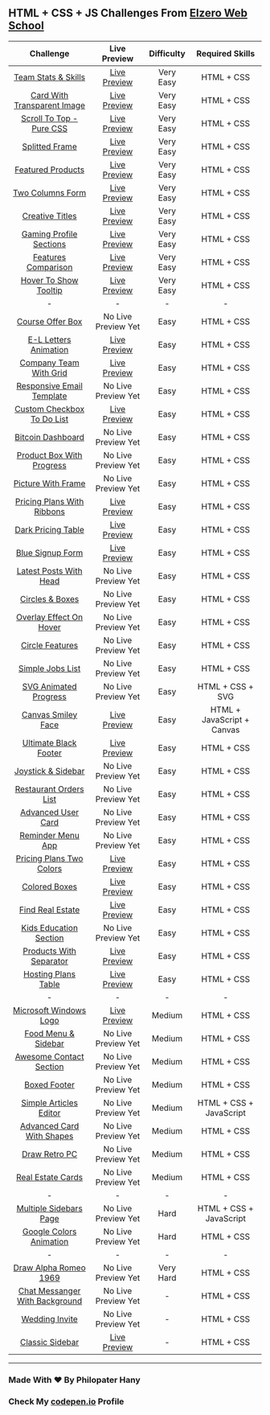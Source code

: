 ## HTML + CSS + JS Challenges From [Elzero Web School](https://elzero.org/category/challenges/front-end-challenges/)

|                                           Challenge                                           |                                                       Live Preview                                                        | Difficulty |      Required Skills       |
| :-------------------------------------------------------------------------------------------: | :-----------------------------------------------------------------------------------------------------------------------: | :--------: | :------------------------: |
|       [Team Stats & Skills](https://elzero.org/frontend-team-skills-and-stats-design/)        |    [Live Preview](https://philopaterhany.github.io/Elzero-Frontend-Challenges/Team%20Stats%20%26%20Skills/index.html)     | Very Easy  |         HTML + CSS         |
|     [Card With Transparent Image](https://elzero.org/frontend-card-with-transparent-img/)     | [Live Preview](https://philopaterhany.github.io/Elzero-Frontend-Challenges/Card%20With%20Transparent%20Image/index.html)  | Very Easy  |         HTML + CSS         |
|        [Scroll To Top - Pure CSS](https://elzero.org/frontend-scroll-to-top-pure-css/)        | [Live Preview](https://philopaterhany.github.io/Elzero-Frontend-Challenges/Scroll%20To%20Top%20-%20Pure%20CSS/index.html) | Very Easy  |         HTML + CSS         |
|                 [Splitted Frame](https://elzero.org/frontend-splitted-frame/)                 |          [Live Preview](https://philopaterhany.github.io/Elzero-Frontend-Challenges/Splitted%20Frame/index.html)          | Very Easy  |         HTML + CSS         |
|              [Featured Products](https://elzero.org/frontend-featured-products/)              |        [Live Preview](https://philopaterhany.github.io/Elzero-Frontend-Challenges/Featured%20Products/index.html)         | Very Easy  |         HTML + CSS         |
|               [Two Columns Form](https://elzero.org/frontend-two-columns-form/)               |        [Live Preview](https://philopaterhany.github.io/Elzero-Frontend-Challenges/Two%20Columns%20Form/index.html)        | Very Easy  |         HTML + CSS         |
|                [Creative Titles](https://elzero.org/frontend-creative-titles/)                |         [Live Preview](https://philopaterhany.github.io/Elzero-Frontend-Challenges/Creative%20Titles/index.html)          | Very Easy  |         HTML + CSS         |
|        [Gaming Profile Sections](https://elzero.org/frontend-gaming-profile-sections/)        |    [Live Preview](https://philopaterhany.github.io/Elzero-Frontend-Challenges/Gaming%20Profile%20Sections/index.html)     | Very Easy  |         HTML + CSS         |
|            [Features Comparison](https://elzero.org/frontend-features-comparison/)            |       [Live Preview](https://philopaterhany.github.io/Elzero-Frontend-Challenges/Features%20Comparison/index.html)        | Very Easy  |         HTML + CSS         |
|          [Hover To Show Tooltip](https://elzero.org/frontend-hover-to-show-tooltip/)          |    [Live Preview](https://philopaterhany.github.io/Elzero-Frontend-Challenges/Hover%20To%20Show%20Tooltip/index.html)     | Very Easy  |         HTML + CSS         |
|                                               -                                               |                                                             -                                                             |     -      |             -              |
|               [Course Offer Box](https://elzero.org/frontend-course-offer-box/)               |                                                    No Live Preview Yet                                                    |    Easy    |         HTML + CSS         |
|          [E-L Letters Animation](https://elzero.org/frontend-el-letters-animations/)          |          [Live Preview](https://philopaterhany.github.io/Elzero-Frontend-Challenges/E-L%20Animation/index.html)           |    Easy    |         HTML + CSS         |
|             [Company Team With Grid](https://elzero.org/company-team-with-grid/)              |    [Live Preview](https://philopaterhany.github.io/Elzero-Frontend-Challenges/Company%20Team%20With%20Grid/index.html)    |    Easy    |         HTML + CSS         |
|  [Responsive Email Template](https://elzero.org/frontend-orange-responsive-email-template/)   |                                                    No Live Preview Yet                                                    |    Easy    |         HTML + CSS         |
|     [Custom Checkbox To Do List](https://elzero.org/frontend-custom-checkbox-todo-list/)      | [Live Preview](https://philopaterhany.github.io/Elzero-Frontend-Challenges/Custom%20Checkbox%20To%20Do%20List/index.html) |    Easy    |         HTML + CSS         |
|              [Bitcoin Dashboard](https://elzero.org/frontend-bitcoin-dashboard/)              |                                                    No Live Preview Yet                                                    |    Easy    |         HTML + CSS         |
|      [Product Box With Progress](https://elzero.org/frontend-product-box-with-progress/)      |                                                    No Live Preview Yet                                                    |    Easy    |         HTML + CSS         |
|             [Picture With Frame](https://elzero.org/frontend-picture-with-frame/)             |                                                    No Live Preview Yet                                                    |    Easy    |         HTML + CSS         |
|     [Pricing Plans With Ribbons](https://elzero.org/frontend-pricing-plans-with-ribbons/)     |  [Live Preview](https://philopaterhany.github.io/Elzero-Frontend-Challenges/Pricing%20Plans%20With%20Ribbons/index.html)  |    Easy    |         HTML + CSS         |
|             [Dark Pricing Table](https://elzero.org/frontend-dark-pricing-table/)             |       [Live Preview](https://philopaterhany.github.io/Elzero-Frontend-Challenges/Dark%20Pricing%20Table/index.html)       |    Easy    |         HTML + CSS         |
|               [Blue Signup Form](https://elzero.org/frontend-blue-signup-form/)               |        [Live Preview](https://philopaterhany.github.io/Elzero-Frontend-Challenges/Blue%20Signup%20Form/index.html)        |    Easy    |         HTML + CSS         |
|         [Latest Posts With Head](https://elzero.org/frontend-latest-posts-with-head/)         |                                                    No Live Preview Yet                                                    |    Easy    |         HTML + CSS         |
|               [Circles & Boxes](https://elzero.org/frontend-circles-and-boxes/)               |                                                    No Live Preview Yet                                                    |    Easy    |         HTML + CSS         |
|       [Overlay Effect On Hover](https://elzero.org/frontend-overlay-effects-on-hover/)        |                                                    No Live Preview Yet                                                    |    Easy    |         HTML + CSS         |
|                [Circle Features](https://elzero.org/frontend-circle-features/)                |                                                    No Live Preview Yet                                                    |    Easy    |         HTML + CSS         |
|               [Simple Jobs List](https://elzero.org/frontend-simple-jobs-list/)               |                                                    No Live Preview Yet                                                    |    Easy    |         HTML + CSS         |
|      [SVG Animated Progress](https://elzero.org/frontend-svg-circle-animated-progress/)       |                                                    No Live Preview Yet                                                    |    Easy    |      HTML + CSS + SVG      |
|          [Canvas Smiley Face](https://elzero.org/frontend-smiley-face-with-canvas/)           |       [Live Preview](https://philopaterhany.github.io/Elzero-Frontend-Challenges/Canvas%20Smiley%20Face/index.html)       |    Easy    | HTML + JavaScript + Canvas |
|          [Ultimate Black Footer](https://elzero.org/frontend-ultimate-black-footer/)          |     [Live Preview](https://philopaterhany.github.io/Elzero-Frontend-Challenges/Ultimate%20Black%20Footer/index.html)      |    Easy    |         HTML + CSS         |
|            [Joystick & Sidebar](https://elzero.org/frontend-joystick-and-sidebar/)            |                                                    No Live Preview Yet                                                    |    Easy    |         HTML + CSS         |
|         [Restaurant Orders List](https://elzero.org/frontend-restaurant-orders-list/)         |                                                    No Live Preview Yet                                                    |    Easy    |         HTML + CSS         |
|             [Advanced User Card](https://elzero.org/frontend-advanced-user-card/)             |                                                    No Live Preview Yet                                                    |    Easy    |         HTML + CSS         |
|              [Reminder Menu App](https://elzero.org/frontend-reminder-menu-app/)              |                                                    No Live Preview Yet                                                    |    Easy    |         HTML + CSS         |
|       [Pricing Plans Two Colors](https://elzero.org/frontend-pricing-plans-two-colors/)       |   [Live Preview](https://philopaterhany.github.io/Elzero-Frontend-Challenges/Pricing%20Plans%20Two%20Colors/index.html)   |    Easy    |         HTML + CSS         |
|                  [Colored Boxes](https://elzero.org/frontend-colored-boxes/)                  |          [Live Preview](https://philopaterhany.github.io/Elzero-Frontend-Challenges/Colored%20Boxes/index.html)           |    Easy    |         HTML + CSS         |
|               [Find Real Estate](https://elzero.org/frontend-find-real-estate/)               |    [Live Preview](https://philopaterhany.github.io/Elzero-Frontend-Challenges/Find%20Your%20Real%20Estate/index.html)     |    Easy    |         HTML + CSS         |
|         [Kids Education Section](https://elzero.org/frontend-kids-education-section/)         |                                                    No Live Preview Yet                                                    |    Easy    |         HTML + CSS         |
|        [Products With Separator](https://elzero.org/frontend-products-with-separator/)        |    [Live Preview](https://philopaterhany.github.io/Elzero-Frontend-Challenges/Products%20With%20Separator/index.html)     |    Easy    |         HTML + CSS         |
|            [Hosting Plans Table](https://elzero.org/frontend-hosting-plans-table/)            |      [Live Preview](https://philopaterhany.github.io/Elzero-Frontend-Challenges/Hosting%20Plans%20Table/index.html)       |    Easy    |         HTML + CSS         |
|                                               -                                               |                                                             -                                                             |     -      |             -              |
|         [Microsoft Windows Logo](https://elzero.org/frontend-microsoft-windows-logo/)         |     [Live Preview](https://philopaterhany.github.io/Elzero-Frontend-Challenges/Microsoft%20Windows%20Logo/index.html)     |   Medium   |         HTML + CSS         |
|           [Food Menu & Sidebar](https://elzero.org/frontend-food-menu-and-sidebar/)           |                                                    No Live Preview Yet                                                    |   Medium   |         HTML + CSS         |
|        [Awesome Contact Section](https://elzero.org/frontend-awesome-contact-section/)        |                                                    No Live Preview Yet                                                    |   Medium   |         HTML + CSS         |
|                   [Boxed Footer](https://elzero.org/frontend-boxed-footer/)                   |                                                    No Live Preview Yet                                                    |   Medium   |         HTML + CSS         |
|         [Simple Articles Editor](https://elzero.org/frontend-simple-articles-editor/)         |                                                    No Live Preview Yet                                                    |   Medium   |  HTML + CSS + JavaScript   |
|      [Advanced Card With Shapes](https://elzero.org/frontend-advanced-card-with-shapes/)      |                                                    No Live Preview Yet                                                    |   Medium   |         HTML + CSS         |
|                  [Draw Retro PC](https://elzero.org/frontend-draw-retro-pc/)                  |                                                    No Live Preview Yet                                                    |   Medium   |         HTML + CSS         |
|              [Real Estate Cards](https://elzero.org/frontend-real-estate-cards/)              |                                                    No Live Preview Yet                                                    |   Medium   |         HTML + CSS         |
|                                               -                                               |                                                             -                                                             |     -      |             -              |
|         [Multiple Sidebars Page](https://elzero.org/frontend-multiple-sidebars-page/)         |                                                    No Live Preview Yet                                                    |    Hard    |  HTML + CSS + JavaScript   |
|        [Google Colors Animation](https://elzero.org/frontend-google-colors-animation/)        |                                                    No Live Preview Yet                                                    |    Hard    |         HTML + CSS         |
|                                               -                                               |                                                             -                                                             |     -      |             -              |
|          [Draw Alpha Romeo 1969](https://elzero.org/frontend-alpha-romeo-1969-car/)           |                                                    No Live Preview Yet                                                    | Very Hard  |         HTML + CSS         |
| [Chat Messanger With Background](https://elzero.org/frontend-chat-messenger-with-background/) |                                                    No Live Preview Yet                                                    |     -      |         HTML + CSS         |
|                 [Wedding Invite](https://elzero.org/frontend-wedding-invite/)                 |                                                    No Live Preview Yet                                                    |     -      |         HTML + CSS         |
|                [Classic Sidebar](https://elzero.org/frontend-classic-sidebar/)                |         [Live Preview](https://philopaterhany.github.io/Elzero-Frontend-Challenges/Classic%20Sidebar/index.html)          |     -      |         HTML + CSS         |

---

### Made With :heart: By Philopater Hany

### Check My [codepen.io](https://codepen.io/Rafay12/collections/?grid_type=list) Profile
